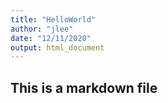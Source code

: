 ```yaml
---
title: "HelloWorld"
author: "jlee"
date: "12/11/2020"
output: html_document
---
```


## This is a markdown file

 